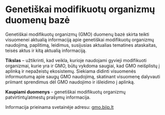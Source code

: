 # Genetiškai modifikuotų organizmų duomenų bazė

Genetiškai modifikuotų organizmų (GMO) duomenų bazė skirta teikti visuomenei aktualią informaciją apie genetiškai modifikuotų organizmų naudojimą, paplitimą, leidimus, susijusias aktualias tematines ataskaitas, teisės aktus ir kitą aktualią informaciją.

**Tikslas** – užtikrinti, kad veikla, kurioje naudojami gyvieji modifikuoti organizmai, kurie yra ir GMO, būtų vykdoma saugiai, kad GMO neišplistų į aplinką ir nepažeistų ekosistemų. Siekiama didinti visuomenės informuotumą apie saugų GMO naudojimą, skatinant visuomenę dalyvauti priimant sprendimus dėl GMO naudojimo ir išleidimo į aplinką.

**Kaupiami duomenys** - genetiškai modifikuotų organizmų patvirtintų/atmestų prašymų informacija.

Informacija prieinama svetainėje adresu: [gmo.biip.lt](https://gmo.biip.lt)
